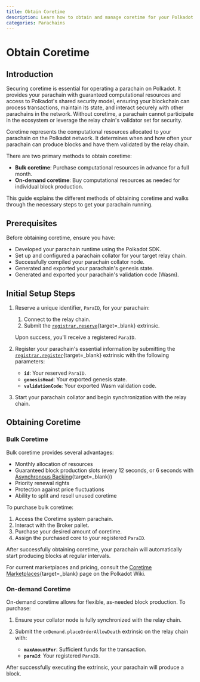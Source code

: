 ```yaml
---
title: Obtain Coretime
description: Learn how to obtain and manage coretime for your Polkadot parachain. Explore bulk and on-demand options, prerequisites, and initial setup.
categories: Parachains
---
```


# Obtain Coretime

## Introduction

Securing coretime is essential for operating a parachain on Polkadot. It provides your parachain with guaranteed computational resources and access to Polkadot's shared security model, ensuring your blockchain can process transactions, maintain its state, and interact securely with other parachains in the network. Without coretime, a parachain cannot participate in the ecosystem or leverage the relay chain's validator set for security.

Coretime represents the computational resources allocated to your parachain on the Polkadot network. It determines when and how often your parachain can produce blocks and have them validated by the relay chain.

There are two primary methods to obtain coretime:

- **Bulk coretime**: Purchase computational resources in advance for a full month.
- **On-demand coretime**: Buy computational resources as needed for individual block production.

This guide explains the different methods of obtaining coretime and walks through the necessary steps to get your parachain running. 

## Prerequisites

Before obtaining coretime, ensure you have:

- Developed your parachain runtime using the Polkadot SDK.
- Set up and configured a parachain collator for your target relay chain.
- Successfully compiled your parachain collator node.
- Generated and exported your parachain's genesis state.
- Generated and exported your parachain's validation code (Wasm).

## Initial Setup Steps

1. Reserve a unique identifier, `ParaID`, for your parachain:

    1. Connect to the relay chain.
    2. Submit the [`registrar.reserve`](https://paritytech.github.io/polkadot-sdk/master/polkadot_runtime_common/paras_registrar/pallet/dispatchables/fn.reserve.html){target=\_blank} extrinsic.

    Upon success, you'll receive a registered `ParaID`.

2. Register your parachain's essential information by submitting the [`registrar.register`](https://paritytech.github.io/polkadot-sdk/master/polkadot_runtime_common/paras_registrar/pallet/dispatchables/fn.register.html){target=\_blank} extrinsic with the following parameters:

    - **`id`**: Your reserved `ParaID`.
    - **`genesisHead`**: Your exported genesis state.
    - **`validationCode`**: Your exported Wasm validation code.

3. Start your parachain collator and begin synchronization with the relay chain.

## Obtaining Coretime

### Bulk Coretime

Bulk coretime provides several advantages:

- Monthly allocation of resources
- Guaranteed block production slots (every 12 seconds, or 6 seconds with [Asynchronous Backing](https://wiki.polkadot.com/learn/learn-async-backing/#asynchronous-backing){target=\_blank})
- Priority renewal rights
- Protection against price fluctuations
- Ability to split and resell unused coretime

To purchase bulk coretime:

1. Access the Coretime system parachain.
2. Interact with the Broker pallet.
3. Purchase your desired amount of coretime.
4. Assign the purchased core to your registered `ParaID`.

After successfully obtaining coretime, your parachain will automatically start producing blocks at regular intervals.

For current marketplaces and pricing, consult the [Coretime Marketplaces](https://wiki.polkadot.com/learn/learn-guides-coretime-marketplaces/){target=\_blank} page on the Polkadot Wiki.

### On-demand Coretime

On-demand coretime allows for flexible, as-needed block production. To purchase:

1. Ensure your collator node is fully synchronized with the relay chain.
2. Submit the `onDemand.placeOrderAllowDeath` extrinsic on the relay chain with:

    - **`maxAmountFor`**: Sufficient funds for the transaction.
    - **`paraId`**: Your registered `ParaID`.

After successfully executing the extrinsic, your parachain will produce a block.
